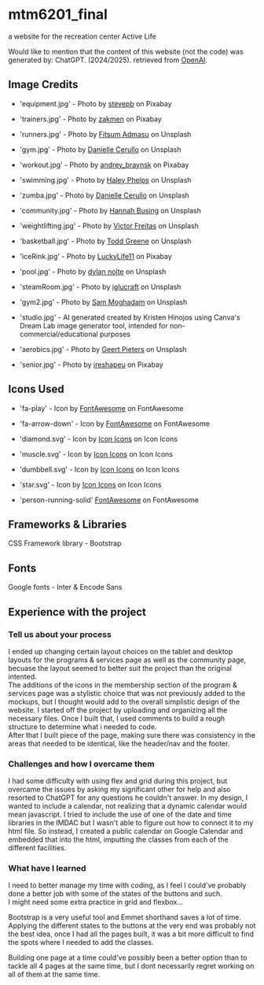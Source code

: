 # mtm6201_final
a website for the recreation center Active Life

Would like to mention that the content of this website (not the code) was generated by: ChatGPT. (2024/2025). retrieved from [OpenAI](https://www.openai.com/chatgpt).   


## Image Credits
- 'equipment.jpg' - Photo by [stevepb](https://pixabay.com/photos/dumbbells-shoes-sneakers-2465478/) on Pixabay   

- 'trainers.jpg' - Photo by [zakmen](https://pixabay.com/photos/exercise-gym-sport-force-health-7291775/) on Pixabay

- 'runners.jpg' - Photo by [Fitsum Admasu](https://unsplash.com/photos/silhouette-of-three-women-running-on-grey-concrete-road-oGv9xIl7DkY) on Unsplash

- 'gym.jpg' - Photo by [Danielle Cerullo](https://unsplash.com/photos/woman-standing-surrounded-by-exercise-equipment-CQfNt66ttZM) on Unsplash

- 'workout.jpg' - Photo by [andrey_braynsk](https://pixabay.com/photos/man-woman-workout-fitness-models-5886570/) on Pixabay

- 'swimming.jpg' - Photo by [Haley Phelps](https://unsplash.com/photos/woman-floating-on-body-of-water-S-llxYh3GzI) on Unsplash

- 'zumba.jpg' - Photo by [Danielle Cerullo](https://unsplash.com/photos/women-dancing-near-mirror-3ckWUnaCxzc) on Unsplash

- 'community.jpg' - Photo by [Hannah Busing](https://unsplash.com/photos/person-in-red-sweater-holding-babys-hand-Zyx1bK9mqmA) on Unsplash

- 'weightlifting.jpg' - Photo by [Victor Freitas](https://unsplash.com/photos/person-about-to-lift-the-barbel-WvDYdXDzkhs) on Unsplash

- 'basketball.jpg' - Photo by [Todd Greene](https://unsplash.com/photos/wilson-basketball-on-rack-9geJ0hPetUM) on Unsplash

- 'iceRink.jpg' - Photo by [LuckyLife11](https://pixabay.com/photos/hockey-slavia-skater-hockey-player-2744912/) on Pixabay

- 'pool.jpg' - Photo by [dylan nolte](https://unsplash.com/photos/three-swimmers-jumping-on-swimming-pool-9zFmHvFAuIg) on Unsplash

- 'steamRoom.jpg' - Photo by [iglucraft](https://unsplash.com/photos/a-room-with-a-bench-and-a-large-window-4yO3RMpAsXc) on Unsplash

- 'gym2.jpg' - Photo by [Sam Moghadam](https://unsplash.com/photos/woman-in-black-tank-top-and-black-pants-exercising-0sa8D74iodI) on Unsplash

- 'studio.jpg' - AI generated created by Kristen Hinojos using Canva's Dream Lab image generator tool, intended for non-commercial/educational purposes  

- 'aerobics.jpg' - Photo by [Geert Pieters](https://unsplash.com/photos/group-of-people-in-gym-while-exercising-3RnkZpDqsEI) on Unsplash

- 'senior.jpg' - Photo by [ireshapeu](https://pixabay.com/photos/fitness-portrait-old-man-trainer-1517986/) on Pixabay


## Icons Used 
- 'fa-play' - Icon by [FontAwesome](https://fontawesome.com/icons/play?f=classic&s=solid) on FontAwesome

- 'fa-arrow-down' - Icon by [FontAwesome](https://fontawesome.com/icons/arrow-down?f=classic&s=solid) on FontAwesome

- 'diamond.svg' - Icon by [Icon Icons](https://icon-icons.com/icon/diamond/129223) on Icon Icons

- 'muscle.svg' - Icon by [Icon Icons](https://icon-icons.com/icon/arm-muscle-male-body/143229) on Icon Icons

- 'dumbbell.svg' - Icon by [Icon Icons](https://icon-icons.com/icon/dumbbell-dumbbells-gym-equipment/224847) on Icon Icons

- 'star.svg' - Icon by [Icon Icons](https://icon-icons.com/icon/star/86960) on Icon Icons

- 'person-running-solid' [FontAwesome](https://fontawesome.com/icons/person-running?f=classic&s=solid) on FontAwesome

## Frameworks & Libraries
CSS Framework library - Bootstrap

## Fonts 
Google fonts - Inter & Encode Sans

## Experience with the project 
### Tell us about your process
I ended up changing certain layout choices on the tablet and desktop layouts for the programs & services page as well as the community page, becuase the layout seemed to better suit the project than the original intented.  
The additions of the icons in the membership section of the program & services page was a stylistic choice that was not previously added to the mockups, but I thought would add to the overall simplistic design of the website. 
I started off the project by uploading and organizing all the necessary files. 
Once I built that, I used comments to build a rough structure to determine what i needed to code.  
After that I built piece of the page, making sure there was consistency in the areas that needed to be identical, like the header/nav and the footer.

### Challenges and how I overcame them
I had some difficulty with using flex and grid during this project, but overcame the issues by asking my significant other for help and also resorted to ChatGPT for any questions he couldn't answer.
In my design, I wanted to include a calendar, not realizing that a dynamic calendar would mean javascript. I tried to include the use of one of the date and time libraries in the IMDAC but I wasn't able to figure out how to connect it to my html file. So instead, I created a public calendar on Google Calendar and embedded that into the html, imputting the classes from each of the different facilities. 

### What have I learned
I need to better manage my time with coding, as I feel I could've probably done a better job with some of the states of the buttons and such.   
I might need some extra practice in grid and flexbox... 

Bootstrap is a very useful tool and Emmet shorthand saves a lot of time.
Applying the different states to the buttons at the very end was probably not the best idea, once I had all the pages built, it was a bit more difficult to find the spots where I needed to add the classes. 

Building one page at a time could've possibly been a better option than to tackle all 4 pages at the same time, but I dont necessarily regret working on all of them at the same time. 


